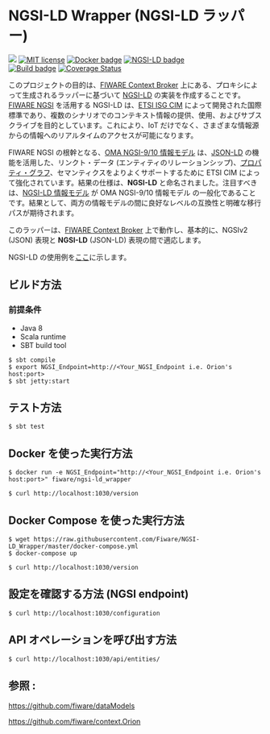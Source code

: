 # NGSI-LD Wrapper (NGSI-LD ラッパー)

[![](https://nexus.lab.fiware.org/repository/raw/public/badges/chapters/core.svg)](https://www.fiware.org/developers/catalogue/)
[![MIT license][license-image]][license-url]
[![Docker badge](https://img.shields.io/docker/pulls/fiware/ngsi-ld_wrapper.svg)](https://hub.docker.com/r/fiware/ngsi-ld_wrapper/)
[![NGSI-LD badge](https://img.shields.io/badge/NGSI-LD-red.svg)](http://www.etsi.org/deliver/etsi_gs/CIM/001_099/004/01.01.01_60/gs_CIM004v010101p.pdf)
<br/>
[![Build badge](https://img.shields.io/travis/FIWARE/NGSI-LD_Wrapper.svg?branch=master "Travis build status")](https://travis-ci.org/FIWARE/NGSI-LD_Wrapper/?branch=master)
[![Coverage Status](https://coveralls.io/repos/github/Fiware/NGSI-LD_Wrapper/badge.svg?branch=master)](https://coveralls.io/github/Fiware/NGSI-LD_Wrapper?branch=master)

このプロジェクトの目的は、[FIWARE Context Broker](https://github.com/fiware/context.Orion) 上にある、プロキシによって生成されるラッパーに基づいて [NGSI-LD](https://docbox.etsi.org/ISG/CIM/Open/ISG_CIM_NGSI-LD_API_Draft_for_public_review.pdf) の実装を作成することです。[FIWARE NGSI](http://fiware.github.io/specifications/ngsiv2/latest/) を活用する NGSI-LD は、[ETSI ISG CIM](https://portal.etsi.org/tb.aspx?tbid=854&SubTB=854) によって開発された国際標準であり、複数のシナリオでのコンテキスト情報の提供、使用、およびサブスクライブを目的としています。これにより、IoT だけでなく、さまざまな情報源からの情報へのリアルタイムのアクセスが可能になります。

FIWARE NGSI の根幹となる、[OMA NGSI-9/10 情報モデル](https://forge.fiware.org/plugins/mediawiki/wiki/fiware/index.php/NGSI-9/NGSI-10_information_model) は、[JSON-LD](https://json-ld.org/primer/latest/) の機能を活用した、リンクト・データ (エンティティのリレーションシップ)、[プロパティ・グラフ](https://neo4j.com/lp/book-graph-databases/)、セマンティクスをよりよくサポートするために ETSI CIM によって強化されています。結果の仕様は、**NGSI-LD** と命名されました。注目すべきは、[NGSI-LD 情報モデル](doc.ja/NGSI-LD_Information_Model.md) が OMA NGSI-9/10 情報モデル の一般化であることです。結果として、両方の情報モデルの間に良好なレベルの互換性と明確な移行パスが期待されます。

このラッパーは、[FIWARE Context Broker](https://github.com/fiware/context.Orion) 上で動作し、基本的に、NGSIv2 (JSON) 表現と **NGSI-LD** (JSON-LD) 表現の間で適応します。

NGSI-LD の使用例を[ここ](doc.ja/example.md)に示します。

## ビルド方法

### 前提条件

* Java 8
* Scala runtime
* SBT build tool

```console
$ sbt compile
$ export NGSI_Endpoint=http://<Your_NGSI_Endpoint i.e. Orion's host:port>
$ sbt jetty:start
```

## テスト方法

```console
$ sbt test
```

## Docker を使った実行方法

```console
$ docker run -e NGSI_Endpoint="http://<Your_NGSI_Endpoint i.e. Orion's host:port>" fiware/ngsi-ld_wrapper

$ curl http://localhost:1030/version
```

## Docker Compose を使った実行方法

```console
$ wget https://raw.githubusercontent.com/Fiware/NGSI-LD_Wrapper/master/docker-compose.yml
$ docker-compose up

$ curl http://localhost:1030/version
```

## 設定を確認する方法 (NGSI endpoint)

```console
$ curl http://localhost:1030/configuration
```

## API オペレーションを呼び出す方法

```console
$ curl http://localhost:1030/api/entities/
```

## 参照 :

https://github.com/fiware/dataModels

https://github.com/fiware/context.Orion

[license-image]: https://img.shields.io/github/license/fiware/tutorials.Administrating-XACML.svg
[license-url]: LICENSE
